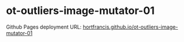 # ot-outliers-image-mutator-01

Github Pages deployment URL: [hortfrancis.github.io/ot-outliers-image-mutator-01](https://hortfrancis.github.io/ot-outliers-image-mutator-01/)
